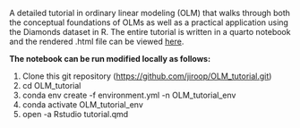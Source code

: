 A detailed tutorial in ordinary linear modeling (OLM) that walks through both the conceptual foundations of OLMs as well as a practical application using the Diamonds dataset in R. The entire tutorial is written in a quarto notebook and the rendered .html file can be viewed [here](https://jiroop.github.io/OLM_tutorial/). 

**The notebook can be run modified locally as follows:**

1. Clone this git repository (https://github.com/jiroop/OLM_tutorial.git)
2. cd OLM_tutorial
3. conda env create -f environment.yml -n OLM_tutorial_env
4. conda activate OLM_tutorial_env
5. open -a Rstudio tutorial.qmd
